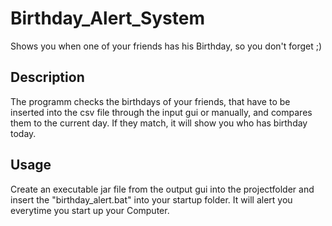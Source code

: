 # Birthday_Alert_System

Shows you when one of your friends has his Birthday, so you don't forget ;)

## Description

The programm checks the birthdays of your friends, that have to be inserted into the csv file through the input gui or manually, and compares them to the current day. If they match, it will show you who has birthday today.

## Usage

Create an executable jar file from the output gui into the projectfolder and insert the "birthday_alert.bat" into your startup folder.
It will alert you everytime you start up your Computer.
